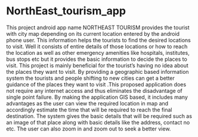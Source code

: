 # NorthEast_tourism_app
This project android app name NORTHEAST  TOURISM provides the tourist with city map depending on its current location entered by the android phone user. This information helps the tourists to find the desired locations to visit. Well it  consists of entire details of those locations or how to reach the location as well as other emergency amenities like hospitals, institutes, bus stops etc but it provides the basic information to decide the places to visit. This project is mainly beneficial for the tourist’s having no idea about the places they want to visit. By providing a geographic based information system the tourists and people shifting to new cities can get a better guidance of the places they want to visit .This proposed application does not require any internet access and thus eliminates the disadvantage of single point failure. By making the application GIS based, it includes many advantages as the user can view the required location in map and accordingly estimate the time that will be required to reach the final destination. The system gives the basic details that will be required such as an image of that place along with basic details like the address, contact no etc. The user can also zoom in and zoom out to seek a better view.
